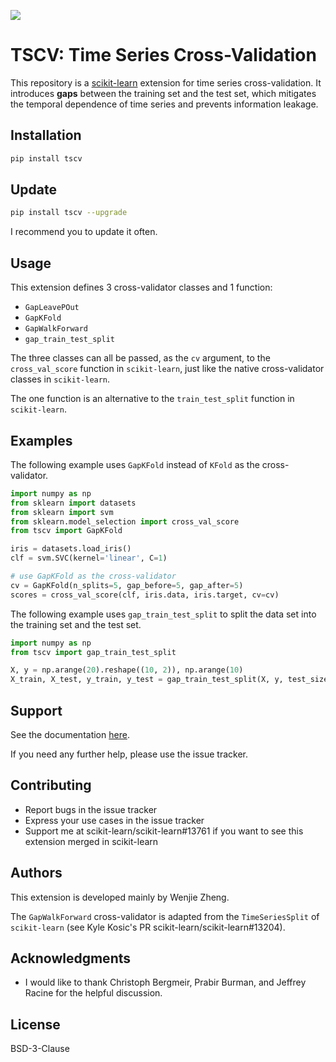![](train-gap-test.svg)

# TSCV: Time Series Cross-Validation

This repository is a [scikit-learn](https://scikit-learn.org) extension for time series cross-validation.
It introduces **gaps** between the training set and the test set, which mitigates the temporal dependence of time series and prevents information leakage.

## Installation

```bash
pip install tscv
```

## Update

```bash
pip install tscv --upgrade
```

I recommend you to update it often.

## Usage

This extension defines 3 cross-validator classes and 1 function:
- `GapLeavePOut`
- `GapKFold`
- `GapWalkForward`
- `gap_train_test_split`

The three classes can all be passed, as the `cv` argument, to the `cross_val_score` function in `scikit-learn`, just like the native cross-validator classes in `scikit-learn`.

The one function is an alternative to the `train_test_split` function in `scikit-learn`.

## Examples

The following example uses `GapKFold` instead of `KFold` as the cross-validator.
```python
import numpy as np
from sklearn import datasets
from sklearn import svm
from sklearn.model_selection import cross_val_score
from tscv import GapKFold

iris = datasets.load_iris()
clf = svm.SVC(kernel='linear', C=1)

# use GapKFold as the cross-validator
cv = GapKFold(n_splits=5, gap_before=5, gap_after=5)
scores = cross_val_score(clf, iris.data, iris.target, cv=cv)
```

The following example uses `gap_train_test_split` to split the data set into the training set and the test set.
```python
import numpy as np
from tscv import gap_train_test_split

X, y = np.arange(20).reshape((10, 2)), np.arange(10)
X_train, X_test, y_train, y_test = gap_train_test_split(X, y, test_size=2, gap_size=2)
```

## Support
See the documentation [here](http://www.zhengwenjie.net/tscv/).

If you need any further help, please use the issue tracker.

## Contributing
- Report bugs in the issue tracker
- Express your use cases in the issue tracker
- Support me at scikit-learn/scikit-learn#13761 if you want to see this extension merged in scikit-learn

## Authors
This extension is developed mainly by Wenjie Zheng.

The `GapWalkForward` cross-validator is adapted from the `TimeSeriesSplit` of `scikit-learn` (see Kyle Kosic's PR scikit-learn/scikit-learn#13204).

## Acknowledgments
- I would like to thank Christoph Bergmeir, Prabir Burman, and Jeffrey Racine for the helpful discussion.

## License
BSD-3-Clause
